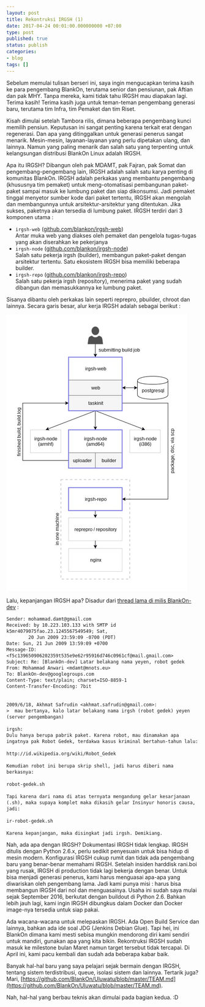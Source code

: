 ```yaml
---
layout: post
title: Rekontruksi IRGSH (1)
date: 2017-04-24 00:01:00.000000000 +07:00
type: post
published: true
status: publish
categories:
- blog
tags: []
---
```


Sebelum memulai tulisan berseri ini, saya ingin mengucapkan terima kasih ke para pengembang BlankOn, terutama senior dan pensiunan, pak Aftian dan pak MHY. Tanpa mereka, kami tidak tahu IRGSH mau diapakan lagi. Terima kasih! Terima kasih juga untuk teman-teman pengembang generasi baru, terutama tim Infra, tim Pemaket dan tim Riset.

Kisah dimulai setelah Tambora rilis, dimana beberapa pengembang kunci memilih pensiun. Keputusan ini sangat penting karena terkait erat dengan regenerasi. Dan apa yang ditinggalkan untuk generasi penerus sangat menarik. Mesin-mesin, layanan-layanan yang perlu dipetakan ulang, dan lainnya. Namun yang paling menarik dan salah satu yang terpenting untuk kelangsungan distribusi BlankOn Linux adalah IRGSH.

Apa itu IRGSH? Dibangun oleh pak MDAMT, pak Fajran, pak Somat dan pengembang-pengembang lain, IRGSH adalah salah satu karya penting di komunitas BlankOn. IRGSH adalah perkakas yang membantu pengembang (khususnya tim pemaket) untuk meng-otomatisasi pembangunan paket-paket sampai masuk ke lumbung paket dan siap dikonsumsi. Jadi pemaket tinggal menyetor sumber kode dari paket tertentu, IRGSH akan mengolah dan membangunnya untuk arsitektur-arsitektur yang ditentukan. Jika sukses, paketnya akan tersedia di lumbung paket. IRGSH terdiri dari 3 komponen utama :

- `irgsh-web` ([github.com/blankon/irgsh-web](github.com/blankon/irgsh-web))<br>Antar muka web yang diakses oleh pemaket dan pengelola tugas-tugas yang akan diserahkan ke pekerjanya
- `irgsh-node` ([github.com/blankon/irgsh-node](github.com/blankon/irgsh-node))<br>Salah satu pekerja irgsh (builder), membangun paket-paket dengan arsitektur tertentu. Satu ekosistem IRGSH bisa memiliki beberapa builder.
- `irgsh-repo` ([github.com/blankon/irgsh-repo](github.com/blankon/irgsh-repo))<br>Salah satu pekerja irgsh (repository), menerima paket yang sudah dibangun dan memasukkannya ke lumbung paket.

Sisanya dibantu oleh perkakas lain seperti reprepro, pbuilder, chroot dan lainnya. Secara garis besar, alur kerja IRGSH adalah sebagai berikut :

<img src="/assets/irgsh-workflow.jpg">

Lalu, kepanjangan IRGSH apa? Disadur dari [thread lama di milis BlankOn-dev](https://groups.google.com/forum/#!searchin/blankon-dev/irgsh$20nama%7Csort:relevance/blankon-dev/yvceclWjSw8/uegzjGGPEOAJ) :

```
Sender: mohammad.damt@gmail.com
Received: by 10.223.103.133 with SMTP id k5mr4079075fao.23.1245567549549; Sat,
        20 Jun 2009 23:59:09 -0700 (PDT)
Date: Sun, 21 Jun 2009 13:59:09 +0700
Message-ID: <f5c139650906202359t535e9e62r95916d746c0961cf@mail.gmail.com>
Subject: Re: [BlankOn-dev] Latar belakang nama yeyen, robot gedek
From: Mohammad Anwari <mdamt@mnots.eu>
To: BlankOn-dev@googlegroups.com
Content-Type: text/plain; charset=ISO-8859-1
Content-Transfer-Encoding: 7bit


2009/6/18, Akhmat Safrudin <akhmat.safrudin@gmail.com>:
>  mau bertanya, kalo latar belakang nama irgsh (robot gedek) yeyen (server pengembangan)

irgsh:
Dulu hanya berupa pabrik paket. Karena robot, mau dinamakan apa
ingatnya pak Robot Gedek, terdakwa kasus kriminal bertahun-tahun lalu:

http://id.wikipedia.org/wiki/Robot_Gedek

Kemudian robot ini berupa skrip shell, jadi harus diberi nama berkasnya:

robot-gedek.sh

Tapi karena dari nama di atas ternyata mengandung gelar kesarjanaan
(.sh), maka supaya komplet maka dikasih gelar Insinyur honoris causa,
jadi:

ir-robot-gedek.sh

Karena kepanjangan, maka disingkat jadi irgsh. Demikiang.

```

Nah, ada apa dengan IRGSH? Dokumentasi IRGSH tidak lengkap. IRGSH ditulis dengan Python 2.6.x, perlu sedikit penyesuain untuk bisa hidup di mesin modern. Konfigurasi IRGSH cukup rumit dan tidak ada pengembang baru yang benar-benar memahami IRGSH. Setelah insiden harddisk rani.boi yang rusak, IRGSH di production tidak lagi bekerja dengan benar. Untuk bisa menjadi generasi penerus, kami harus menguasai apa-apa yang diwariskan oleh pengembang lama. Jadi kami punya misi : harus bisa membangun IRGSH dari nol dan menguasainya. Usaha ini sudah saya mulai sejak September 2016, berkutat dengan buildout di Python 2.6. Bahkan lebih jauh lagi, kami ingin IRGSH dibungkus dalam Docker dan Docker image-nya tersedia untuk siap pakai.

Ada wacana-wacana untuk melepaskan IRGSH. Ada Open Build Service dan lainnya, bahkan ada ide soal JDG (Jenkins Debian Glue). Tapi hei, ini BlankOn dimana kami mesti sebisa mungkin mendorong diri kami sendiri untuk mandiri, gunakan apa yang kita bikin. Rekontruksi IRGSH sudah masuk ke milestone bulan Maret namun target tersebut tidak tercapai. Di April ini, kami pacu kembali dan sudah ada beberapa kabar baik.

Banyak hal-hal baru yang saya pelajari sejak bermain dengan IRGSH, tentang sistem terdistribusi, queue, isolasi sistem dan lainnya. Tertarik juga? Mari, [https://github.com/BlankOn/Uluwatu/blob/master/TEAM.md](https://github.com/BlankOn/Uluwatu/blob/master/TEAM.md).

Nah, hal-hal yang berbau teknis akan dimulai pada bagian kedua. :D
